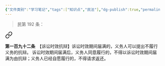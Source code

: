 ```yaml
---
{"文件类别":"学习笔记","tags":["知识点","民法"],"dg-publish":true,"permalink":"/学习笔记studyup/知识点cheese/诉讼时效抗辩/","dgPassFrontmatter":true,"created":"2024-10-24T20:12:19.762+08:00","updated":"2024-10-24T20:20:04.068+08:00"}
---
```


> 民第 192 条：
<div class="transclusion internal-embed is-loaded"><a class="markdown-embed-link" href="////#t192" aria-label="Open link"><svg xmlns="http://www.w3.org/2000/svg" width="24" height="24" viewBox="0 0 24 24" fill="none" stroke="currentColor" stroke-width="2" stroke-linecap="round" stroke-linejoin="round" class="svg-icon lucide-link"><path d="M10 13a5 5 0 0 0 7.54.54l3-3a5 5 0 0 0-7.07-7.07l-1.72 1.71"></path><path d="M14 11a5 5 0 0 0-7.54-.54l-3 3a5 5 0 0 0 7.07 7.07l1.71-1.71"></path></svg></a><div class="markdown-embed">



**第一百九十二条**　【诉讼时效抗辩】诉讼时效期间届满的，义务人可以提出不履行义务的抗辩。
诉讼时效期间届满后，义务人同意履行的，不得以诉讼时效期间届满为由抗辩；义务人已经自愿履行的，不得请求返还。 

</div></div>
